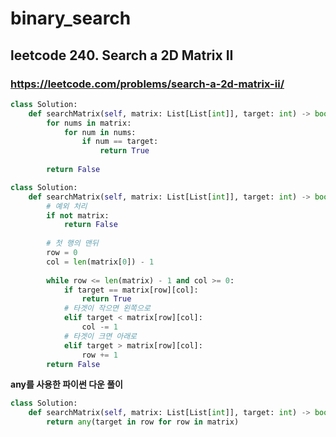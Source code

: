 # binary_search

## leetcode 240. Search a 2D Matrix II

### https://leetcode.com/problems/search-a-2d-matrix-ii/

```py
class Solution:
    def searchMatrix(self, matrix: List[List[int]], target: int) -> bool:
        for nums in matrix:
            for num in nums:
                if num == target:
                    return True
        
        return False
```

```py
class Solution:
    def searchMatrix(self, matrix: List[List[int]], target: int) -> bool:
        # 예외 처리
        if not matrix:
            return False
        
        # 첫 행의 맨뒤
        row = 0
        col = len(matrix[0]) - 1
        
        while row <= len(matrix) - 1 and col >= 0:
            if target == matrix[row][col]:
                return True
            # 타겟이 작으면 왼쪽으로
            elif target < matrix[row][col]:
                col -= 1
            # 타겟이 크면 아래로
            elif target > matrix[row][col]:
                row += 1
        return False
```

**any를 사용한 파이썬 다운 풀이**

```py
class Solution:
    def searchMatrix(self, matrix: List[List[int]], target: int) -> bool:
        return any(target in row for row in matrix)
```